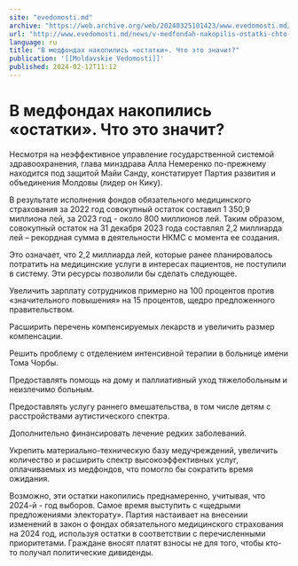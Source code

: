 ```yaml
---
site: "evedomosti.md"
archive: "https://web.archive.org/web/20240325101423/www.evedomosti.md/news/v-medfondah-nakopilis-ostatki-chto-eto-znachit"
url: "http://www.evedomosti.md/news/v-medfondah-nakopilis-ostatki-chto-eto-znachit"
language: ru
title: "В медфондах накопились «остатки». Что это значит?"
publication: '[[Moldavskie Vedomosti]]'
published: 2024-02-12T11:12
---
```


# В медфондах накопились «остатки». Что это значит?

Несмотря на неэффективное управление государственной системой здравоохранения, глава минздрава Алла Немеренко по-прежнему находится под защитой Майи Санду, констатирует Партия развития и объединения Молдовы (лидер он Кику).

В результате исполнения фондов обязательного медицинского страхования за 2022 год совокупный остаток составил 1 350,9 миллиона лей, за 2023 год - около 800 миллионов лей. Таким образом, совокупный остаток на 31 декабря 2023 года составлял 2,2 миллиарда лей – рекордная сумма в деятельности НКМС с момента ее создания.

Это означает, что 2,2 миллиарда лей, которые ранее планировалось потратить на медицинские услуги в интересах пациентов, не поступили в систему. Эти ресурсы позволили бы сделать следующее.

Увеличить зарплату сотрудников примерно на 100 процентов против «значительного повышения» на 15 процентов, щедро предложенного правительством.

Расширить перечень компенсируемых лекарств и увеличить размер компенсации.

Решить проблему с отделением интенсивной терапии в больнице имени Тома Чорбы.

Предоставлять помощь на дому и паллиативный уход тяжелобольным и неизлечимо больным.

Предоставлять услугу раннего вмешательства, в том числе детям с расстройствами аутистического спектра.

Дополнительно финансировать лечение редких заболеваний.

Укрепить материально-техническую базу медучреждений, увеличить количество и расширить спектр высокоэффективных услуг, оплачиваемых из медфондов, что помогло бы сократить время ожидания.

Возможно, эти остатки накопились преднамеренно, учитывая, что 2024-й - год выборов. Самое время выступить с «щедрыми предложениями электорату». Партия настаивает на внесении изменений в закон о фондах обязательного медицинского страхования на 2024 год, используя остатки в соответствии с перечисленными приоритетами. Граждане вносят платят взносы не для того, чтобы кто-то получал политические дивиденды.